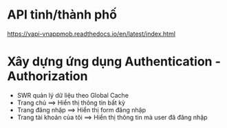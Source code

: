 # API tỉnh/thành phố

https://vapi-vnappmob.readthedocs.io/en/latest/index.html

# Xây dựng ứng dụng Authentication - Authorization

- SWR quản lý dữ liệu theo Global Cache
- Trang chủ ==> Hiển thị thông tin bất kỳ
- Trang đăng nhập ==> Hiển thị form đăng nhập
- Trang tài khoản của tôi ==> Hiển thị thông tin mà user đã đăng nhập
